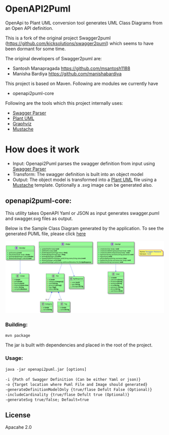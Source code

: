 # OpenAPI2Puml

OpenApi to Plant UML conversion tool generates UML Class Diagrams from an Open API definition.

This is a fork of the original project Swagger2puml (https://github.com/kicksolutions/swagger2puml) which seems to have been dormant for some time.

The original developers of Swagger2puml are:
- Santosh Manapragada https://github.com/msantosh1188
- Manisha Bardiya https://github.com/manishabardiya

This project is based on Maven.
Following are modules we currently have 

- openapi2puml-core

Following are the tools which this project internally uses:

- [Swagger Parser]
- [Plant UML]
- [Graphviz]
- [Mustache]

# How does it work

- Input: Openapi2Puml parses the swagger definition from input using [Swagger Parser] 
- Transform: The swagger definition is built into an object model 
- Output: The object model is transformed into a [Plant UML] file using a [Mustache] template. Optionally a .svg 
image can be generated also. 


## openapi2puml-core: 

This utility takes OpenAPI Yaml or JSON as input generates swagger.puml and swagger.svg files as output.

Below is the Sample Class Diagram generated by the application.
To see the generated PUML file, please click [here](examples/swagger.puml)

![Swagger-Class-Diagram-Sample](examples/swagger.svg)

### Building:

```
mvn package
```

The jar is built with dependencies and placed in the root of the project.

### Usage:

```
java -jar openapi2puml.jar [options]

-i {Path of Swagger Definition (Can be either Yaml or json)}
-o {Target location where Puml File and Image should generated}
-generateDefinitionModelOnly {true/flase Defult False (Optional)}
-includeCardinality {true/flase Defult true (Optional)}
-generateSvg true/false; Default=true 

```

License
----

Apacahe 2.0

[Plant UML]: <https://github.com/plantuml/plantuml>
[Swagger]: <https://swagger.io/>
[Swagger Parser]: <https://github.com/swagger-api/swagger-parser>
[Graphviz]: <https://graphviz.gitlab.io/>
[Mustache]: <https://github.com/spullara/mustache.java>
